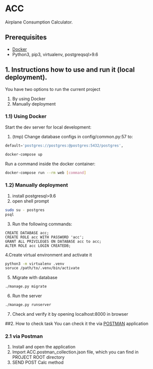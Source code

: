 # ACC

Airplane Consumption Calculator.

## Prerequisites

- [Docker](https://docs.docker.com/docker-for-mac/install/)  
- Python3, pip3, virtualenv, postgreqsql>9.6

## 1. Instructions how to use and run it (local deployment).
You have two options to run the current project
1) By using Docker
2) Manually deployment

### 1.1) Using Docker

Start the dev server for local development:
1. (tmp) Change database configs in config/common.py:57 to: 
```python
default='postgres://postgres:@postgres:5432/postgres',

```
```bash
docker-compose up
```
Run a command inside the docker container:

```bash
docker-compose run --rm web [command]
```

### 1.2) Manually deployment 
1. install postgresql>9.6 
2. open shell prompt
```bash
sudo su - postgres
psql
```
3. Run the following commands:
```postgresplsql
CREATE DATABASE acc;
CREATE ROLE acc WITH PASSWORD 'acc';
GRANT ALL PRIVILEGES ON DATABASE acc to acc;
ALTER ROLE acc LOGIN CREATEDB;
```
4.Create virtual environment and activate it
```bash
python3 -m virtualenv .venv
soruce /path/to/.venv/bin/activate
```
5. Migrate with database
```bash
./manage.py migrate
```
6. Run the server
```bash
./manage.py runserver
```
7. Check and verify it by opening localhost:8000 in browser

##2. How to check task
You can check it the via [POSTMAN](https://www.getpostman.com/) application 
### 2.1 via Postman

1. Install and open the application
2. Import ACC.postman_collection.json file, which you can find in PROJECT ROOT directory
3. SEND POST Calc method